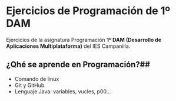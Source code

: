 # Ejercicios de Programación de 1º DAM
Ejercicios de la asignatura Programación **1º DAM (Desarrollo de Aplicaciones Multiplataforma)** del IES Campanilla.

## ¿Qhé se aprende en Programación?##

* Comando de linux
* Git y GitHub
* Lenguaje Java: variables, vucles, p00...
